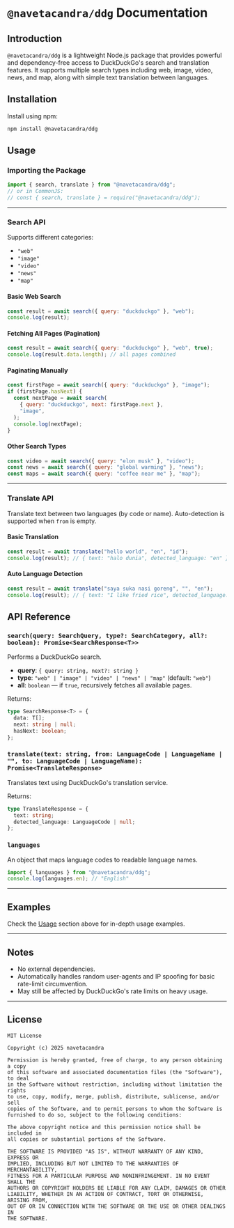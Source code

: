 # `@navetacandra/ddg` Documentation

## Introduction

`@navetacandra/ddg` is a lightweight Node.js package that provides powerful and dependency-free access to DuckDuckGo's search and translation features. It supports multiple search types including web, image, video, news, and map, along with simple text translation between languages.

## Installation

Install using npm:

```bash
npm install @navetacandra/ddg
```

## Usage

### Importing the Package

```javascript
import { search, translate } from "@navetacandra/ddg";
// or in CommonJS:
// const { search, translate } = require("@navetacandra/ddg");
```

---

### Search API

Supports different categories:

- `"web"`
- `"image"`
- `"video"`
- `"news"`
- `"map"`

#### Basic Web Search

```js
const result = await search({ query: "duckduckgo" }, "web");
console.log(result);
```

#### Fetching All Pages (Pagination)

```js
const result = await search({ query: "duckduckgo" }, "web", true);
console.log(result.data.length); // all pages combined
```

#### Paginating Manually

```js
const firstPage = await search({ query: "duckduckgo" }, "image");
if (firstPage.hasNext) {
  const nextPage = await search(
    { query: "duckduckgo", next: firstPage.next },
    "image",
  );
  console.log(nextPage);
}
```

#### Other Search Types

```js
const video = await search({ query: "elon musk" }, "video");
const news = await search({ query: "global warming" }, "news");
const maps = await search({ query: "coffee near me" }, "map");
```

---

### Translate API

Translate text between two languages (by code or name). Auto-detection is supported when `from` is empty.

#### Basic Translation

```js
const result = await translate("hello world", "en", "id");
console.log(result); // { text: "halo dunia", detected_language: "en" }
```

#### Auto Language Detection

```js
const result = await translate("saya suka nasi goreng", "", "en");
console.log(result); // { text: "I like fried rice", detected_language: "id" }
```

## API Reference

### `search(query: SearchQuery, type?: SearchCategory, all?: boolean): Promise<SearchResponse<T>>`

Performs a DuckDuckGo search.

- **query**: `{ query: string, next?: string }`
- **type**: `"web" | "image" | "video" | "news" | "map"` (default: `"web"`)
- **all**: `boolean` — if `true`, recursively fetches all available pages.

Returns:

```ts
type SearchResponse<T> = {
  data: T[];
  next: string | null;
  hasNext: boolean;
};
```

### `translate(text: string, from: LanguageCode | LanguageName | "", to: LanguageCode | LanguageName): Promise<TranslateResponse>`

Translates text using DuckDuckGo's translation service.

Returns:

```ts
type TranslateResponse = {
  text: string;
  detected_language: LanguageCode | null;
};
```

### `languages`

An object that maps language codes to readable language names.

```ts
import { languages } from "@navetacandra/ddg";
console.log(languages.en); // "English"
```

---

## Examples

Check the [Usage](#usage) section above for in-depth usage examples.

---

## Notes

- No external dependencies.
- Automatically handles random user-agents and IP spoofing for basic rate-limit circumvention.
- May still be affected by DuckDuckGo's rate limits on heavy usage.

---

## License

```
MIT License

Copyright (c) 2025 navetacandra

Permission is hereby granted, free of charge, to any person obtaining a copy
of this software and associated documentation files (the "Software"), to deal
in the Software without restriction, including without limitation the rights
to use, copy, modify, merge, publish, distribute, sublicense, and/or sell
copies of the Software, and to permit persons to whom the Software is
furnished to do so, subject to the following conditions:

The above copyright notice and this permission notice shall be included in
all copies or substantial portions of the Software.

THE SOFTWARE IS PROVIDED "AS IS", WITHOUT WARRANTY OF ANY KIND, EXPRESS OR
IMPLIED, INCLUDING BUT NOT LIMITED TO THE WARRANTIES OF MERCHANTABILITY,
FITNESS FOR A PARTICULAR PURPOSE AND NONINFRINGEMENT. IN NO EVENT SHALL THE
AUTHORS OR COPYRIGHT HOLDERS BE LIABLE FOR ANY CLAIM, DAMAGES OR OTHER
LIABILITY, WHETHER IN AN ACTION OF CONTRACT, TORT OR OTHERWISE, ARISING FROM,
OUT OF OR IN CONNECTION WITH THE SOFTWARE OR THE USE OR OTHER DEALINGS IN
THE SOFTWARE.
```

```

```
